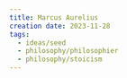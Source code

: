 ```yaml
---
title: Marcus Aurelius
creation date: 2023-11-28
tags:
  - ideas/seed
  - philosophy/philosophier
  - philosophy/stoicism
---
```


